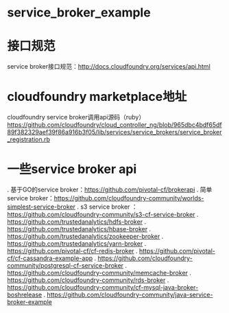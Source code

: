 # service_broker_example
# 接口规范
service broker接口规范：http://docs.cloudfoundry.org/services/api.html
# cloudfoundry marketplace地址
cloudfoundry service broker调用api源码（ruby）
https://github.com/cloudfoundry/cloud_controller_ng/blob/965dbc4bdf65df89f382329aef39f86a916b3f05/lib/services/service_brokers/service_broker_registration.rb
# 一些service broker api
. 基于GO的service broker：https://github.com/pivotal-cf/brokerapi 
. 简单service broker：https://github.com/cloudfoundry-community/worlds-simplest-service-broker 
. s3 service broker ：https://github.com/cloudfoundry-community/s3-cf-service-broker
. https://github.com/trustedanalytics/hdfs-broker
. https://github.com/trustedanalytics/hbase-broker
. https://github.com/trustedanalytics/zookeeper-broker
. https://github.com/trustedanalytics/yarn-broker
. https://github.com/pivotal-cf/cf-redis-broker
. https://github.com/pivotal-cf/cf-cassandra-example-app
. https://github.com/cloudfoundry-community/postgresql-cf-service-broker
. https://github.com/cloudfoundry-community/memcache-broker
. https://github.com/cloudfoundry-community/rds-broker
. https://github.com/cloudfoundry-community/cf-mysql-java-broker-boshrelease
. https://github.com/cloudfoundry-community/java-service-broker-example
